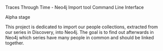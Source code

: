Traces Through Time - Neo4j Import tool Command Line Interface

Alpha stage

This project is dedicated to import our people collections, extracted from our series in Discovery, into Neo4j.
The goal is to find out afterwards in Neo4j which series have many people in common and should be linked together.
